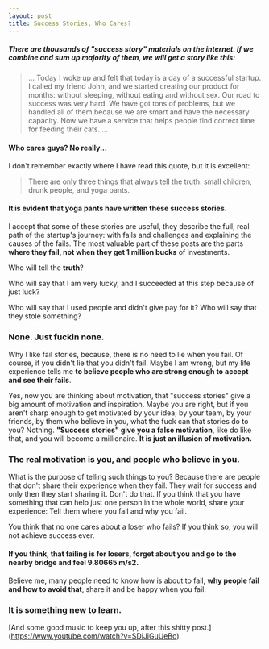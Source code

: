 ```yaml
---
layout: post
title: Success Stories, Who Cares?
---
```


##### There are thousands of "success story" materials on the internet. If we combine and sum up majority of them, we will get a story like this: 

>... Today I woke up and felt that today is a day of a successful startup. 
>I called my friend John, and we started creating our product for months: without sleeping, 
>without eating and without sex. Our road to success was very hard. 
>We have got tons of problems, but we handled all of them because we are smart and have the necessary capacity. 
>Now we have a service that helps people find correct time for feeding their cats. ...

#### Who cares guys? No really...

<!--more-->

I don't remember exactly where I have read this quote, but it is excellent:

> There are only three things that always tell the truth: small children, drunk people, and yoga pants.

#### It is evident that yoga pants have written these success stories.

I accept that some of these stories are useful, they describe the full, 
real path of the startup's journey: with fails and challenges and explaining the causes of the fails. 
The most valuable part of these posts are the parts **where they fail, not when they get 1 million bucks** of investments. 

Who will tell the **truth**? 

Who will say that I am very lucky, and I succeeded at this step because of just luck? 

Who will say that I used people and didn't give pay for it? Who will say that they stole something? 


### None. Just fuckin none. 
 
Why I like fail stories, because, there is no need to lie when you fail. 
Of course, if you didn't lie that you didn't fail. 
Maybe I am wrong, but my life experience tells me **to believe people who are strong enough to accept and see their fails**.

Yes, now you are thinking about motivation, that "success stories" give a big amount of motivation and inspiration. 
Maybe you are right, but if you aren't sharp enough to get motivated by your idea, by your team, by your friends, 
by them who believe in you, what the fuck can that stories do to you?
Nothing. **"Success stories" give you a false motivation**, like do like that, and you will become a millionaire.
**It is just an illusion of motivation.** 

### The real motivation is you, and people who believe in you.

What is the purpose of telling such things to you? 
Because there are people that don't share their experience when they fail. 
They wait for success and only then they start sharing it. Don't do that. 
If you think that you have something that can help just one person in the whole world, share your experience: 
Tell them where you fail and why you fail.

You think that no one cares about a loser who fails? 
If you think so, you will not achieve success ever. 

#### If you think, that failing is for losers, forget about you and go to the nearby bridge and feel 9.80665 m/s2.

Believe me, many people need to know how is about to fail, **why people fail and how to avoid that**, share it and be happy when you fail. 

### It is something new to learn.

[And some good music to keep you up, after this shitty post.]
(https://www.youtube.com/watch?v=SDiJiGuUeBo)

